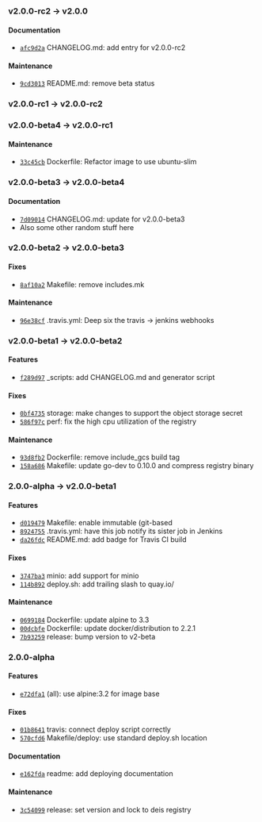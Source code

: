 ### v2.0.0-rc2 -> v2.0.0

#### Documentation

- [`afc9d2a`](https://github.com/deis/registry/commit/afc9d2a54a1248aef380de5b99ce8fd2ce0b0ad8) CHANGELOG.md: add entry for v2.0.0-rc2

#### Maintenance

- [`9cd3013`](https://github.com/deis/registry/commit/9cd3013ba05160ffda907217febcb3e351a5e57f) README.md: remove beta status

### v2.0.0-rc1 -> v2.0.0-rc2

### v2.0.0-beta4 -> v2.0.0-rc1

#### Maintenance

 - [`33c45cb`](https://github.com/deis/registry/commit/33c45cbaf69311c4f43aaf84cf993514adb181db) Dockerfile: Refactor image to use ubuntu-slim

### v2.0.0-beta3 -> v2.0.0-beta4

#### Documentation

 - [`7d09014`](https://github.com/deis/registry/commit/7d09014690690a271501c6e49372ab6a1eda918c) CHANGELOG.md: update for v2.0.0-beta3
 - Also some other random stuff here

### v2.0.0-beta2 -> v2.0.0-beta3

#### Fixes

 - [`8af10a2`](https://github.com/deis/registry/commit/8af10a28d73704e8817edb98aa36be35dd0cc3b2) Makefile: remove includes.mk

#### Maintenance

 - [`96e38cf`](https://github.com/deis/registry/commit/96e38cf90a22428668dabd8bf5ddfb365b5a55c6) .travis.yml: Deep six the travis -> jenkins webhooks

### v2.0.0-beta1 -> v2.0.0-beta2

#### Features

 - [`f289d97`](https://github.com/deis/registry/commit/f289d97e0fb5a82e7911e17e6e1f58d9c83f0436) _scripts: add CHANGELOG.md and generator script

#### Fixes

 - [`0bf4735`](https://github.com/deis/registry/commit/0bf473551e02d976d34294641ca154ae99e5a1b4) storage: make changes to support the object storage secret
 - [`586f97c`](https://github.com/deis/registry/commit/586f97c420fc77936d9421d32901d7a612f1f192) perf: fix the high cpu utilization of the registry

#### Maintenance

 - [`93d8fb2`](https://github.com/deis/registry/commit/93d8fb23c9b8db6588a2ce25f3bdab814c74b87d) Dockerfile: remove include_gcs build tag
 - [`158a686`](https://github.com/deis/registry/commit/158a686c3d60ed542b74a92519b18bdfa35c884e) Makefile: update go-dev to 0.10.0 and compress registry binary

### 2.0.0-alpha -> v2.0.0-beta1

#### Features

 - [`d019479`](https://github.com/deis/registry/commit/d019479ff95f9639e9981721081906aa28108959) Makefile: enable immutable (git-based
 - [`8924755`](https://github.com/deis/registry/commit/8924755ac2b90940ff4a5ad4348c06c252d6a32f) .travis.yml: have this job notify its sister job in Jenkins
 - [`da26fdc`](https://github.com/deis/registry/commit/da26fdcb907896c9528e862e274058458057d315) README.md: add badge for Travis CI build

#### Fixes

 - [`3747ba3`](https://github.com/deis/registry/commit/3747ba3aade2095222ed240b0515bb64a74df57d) minio: add support for minio
 - [`114b892`](https://github.com/deis/registry/commit/114b8927759777fb9a70d101bba7f2a8d86ff4d9) deploy.sh: add trailing slash to quay.io/

#### Maintenance

 - [`0699184`](https://github.com/deis/registry/commit/0699184961b886ceda6184c1896a77540962aead) Dockerfile: update alpine to 3.3
 - [`00dcbfe`](https://github.com/deis/registry/commit/00dcbfe55001805d37d0ed3affd266c442d25e3a) Dockerfile: update docker/distribution to 2.2.1
 - [`7b93259`](https://github.com/deis/registry/commit/7b932598b0dc57cacff2b3d0446d979c78a77cff) release: bump version to v2-beta

### 2.0.0-alpha

#### Features

 - [`e72dfa1`](https://github.com/deis/registry/commit/e72dfa1840f088a7539e28f9cdcd5bfaf5c15149) (all): use alpine:3.2 for image base

#### Fixes

 - [`01b8641`](https://github.com/deis/registry/commit/01b8641337eeaa45243d5fbdb01a899409e9b5e9) travis: connect deploy script correctly
 - [`570cfd6`](https://github.com/deis/registry/commit/570cfd6544b640dd03ee714a27ff391fd3ee5bc0) Makefile/deploy: use standard deploy.sh location

#### Documentation

 - [`e162fda`](https://github.com/deis/registry/commit/e162fdae1f116d302bb0774ac6efd2d000012fb9) readme: add deploying documentation

#### Maintenance

 - [`3c54099`](https://github.com/deis/registry/commit/3c540990c377c3ada665dc9c99884d8671b900d3) release: set version and lock to deis registry
